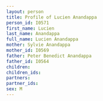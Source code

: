 ```yaml
---
layout: person
title: Profile of Lucien Anandappa
person_id: I0571
first_name: Lucien
last_name: Anandappa
full_name: Lucien Anandappa
mother: Sylvie Anandappa
mother_id: I0569
father: Peter Benedict Anandappa
father_id: I0564
children:
children_ids:
partners:
partner_ids:
sex: M
---
```


